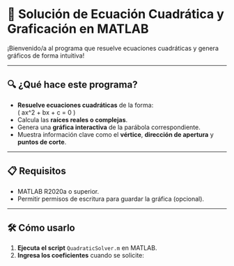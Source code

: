 # 🚀 Solución de Ecuación Cuadrática y Graficación en MATLAB

¡Bienvenido/a al programa que resuelve ecuaciones cuadráticas y genera gráficos de forma intuitiva!  

---

## 🔍 ¿Qué hace este programa?
- **Resuelve ecuaciones cuadráticas** de la forma:  
  \( ax^2 + bx + c = 0 \)
- Calcula las **raíces reales o complejas**.
- Genera una **gráfica interactiva** de la parábola correspondiente.
- Muestra información clave como el **vértice**, **dirección de apertura** y **puntos de corte**.

---

## 📋 Requisitos
- MATLAB R2020a o superior.
- Permitir permisos de escritura para guardar la gráfica (opcional).

---

## 🛠️ Cómo usarlo
1. **Ejecuta el script** `QuadraticSolver.m` en MATLAB.
2. **Ingresa los coeficientes** cuando se solicite:
